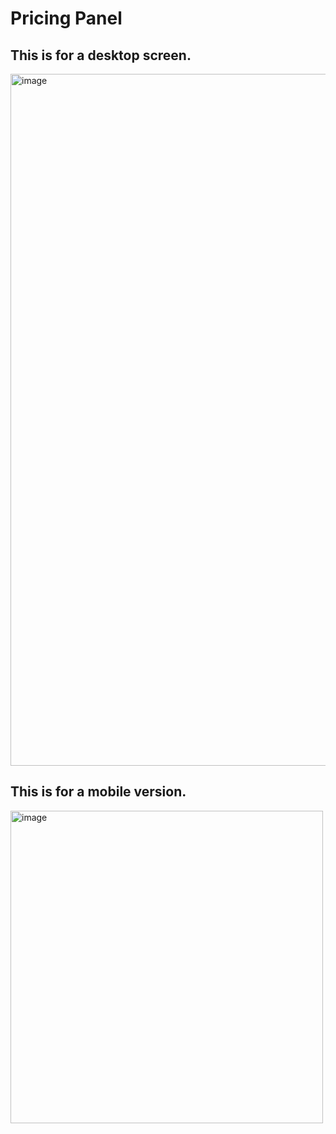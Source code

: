 # Pricing Panel

## This is for a desktop screen.
<img width="1107" alt="image" src="https://github.com/yamamoto-yuka/css-pricetiers/assets/84278263/ba7c3c41-f8b8-4b49-96c3-13c0d9bf6222">

## This is for a mobile version.
<img width="500" alt="image" src="https://github.com/yamamoto-yuka/css-pricetiers/assets/84278263/714ac01d-24d9-4661-a51c-182fd0fd3763">
